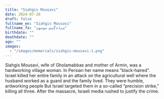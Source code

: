 ```yaml
---
title: "Siahgis Mousavi"
date: 2024-07-26
draft: false
fullname_en: "Siahgis Mousavi"
fullname_fa: "سیاه‌گیس موسوی"
birthdate: ""
deathdate: ""
age: ""
images:
  - "/images/memorials/siahgis-mousavi-1.png"
---
```


Siahgis Mousavi, wife of Gholamabbas and mother of Armin, was a hardworking village woman. In Persian her name means “black-haired”. Israel killed her entire family in an attack on the agricultural well where the husband worked as a guard and the family lived.
They were humble, ardworking people 
But Israel targeted them in a so-called “precision strike,” killing all three.
After the massacre, Israeli media rushed to justify the crime.